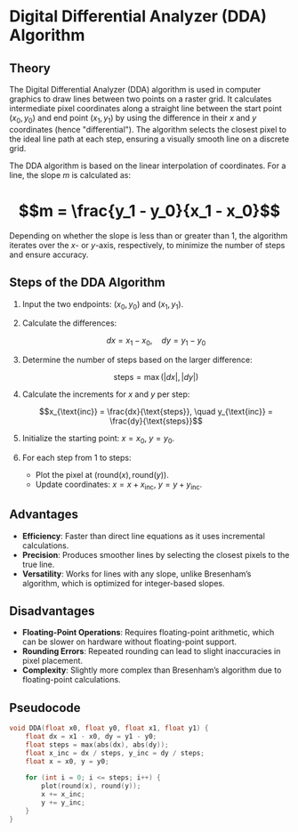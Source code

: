 # Digital Differential Analyzer (DDA) Algorithm

## Theory

The Digital Differential Analyzer (DDA) algorithm is used in computer graphics to draw lines between two points on a raster grid. It calculates intermediate pixel coordinates along a straight line between the start point $(x_0, y_0)$ and end point $(x_1, y_1)$ by using the difference in their $x$ and $y$ coordinates (hence "differential"). The algorithm selects the closest pixel to the ideal line path at each step, ensuring a visually smooth line on a discrete grid.

The DDA algorithm is based on the linear interpolation of coordinates. For a line, the slope $m$ is calculated as:

# $$m = \frac{y_1 - y_0}{x_1 - x_0}$$

Depending on whether the slope is less than or greater than 1, the algorithm iterates over the $x$- or $y$-axis, respectively, to minimize the number of steps and ensure accuracy.

## Steps of the DDA Algorithm

1. Input the two endpoints: $(x_0, y_0)$ and $(x_1, y_1)$.
    
2. Calculate the differences:
    
    $$dx = x_1 - x_0, \quad dy = y_1 - y_0$$
    
3. Determine the number of steps based on the larger difference:
    
    $$\text{steps} = \max(|dx|, |dy|)$$
    
4. Calculate the increments for $x$ and $y$ per step:
    
    $$x_{\text{inc}} = \frac{dx}{\text{steps}}, \quad y_{\text{inc}} = \frac{dy}{\text{steps}}$$
    
5. Initialize the starting point: $x = x_0$, $y = y_0$.
    
6. For each step from 1 to $\text{steps}$:
    
    - Plot the pixel at $(\text{round}(x), \text{round}(y))$.
    - Update coordinates: $x = x + x_{\text{inc}}$, $y = y + y_{\text{inc}}$.

## Advantages

- **Efficiency**: Faster than direct line equations as it uses incremental calculations.
- **Precision**: Produces smoother lines by selecting the closest pixels to the true line.
- **Versatility**: Works for lines with any slope, unlike Bresenham’s algorithm, which is optimized for integer-based slopes.

## Disadvantages

- **Floating-Point Operations**: Requires floating-point arithmetic, which can be slower on hardware without floating-point support.
- **Rounding Errors**: Repeated rounding can lead to slight inaccuracies in pixel placement.
- **Complexity**: Slightly more complex than Bresenham’s algorithm due to floating-point calculations.

## Pseudocode

```c
void DDA(float x0, float y0, float x1, float y1) {
    float dx = x1 - x0, dy = y1 - y0;
    float steps = max(abs(dx), abs(dy));
    float x_inc = dx / steps, y_inc = dy / steps;
    float x = x0, y = y0;
    
    for (int i = 0; i <= steps; i++) {
        plot(round(x), round(y));
        x += x_inc;
        y += y_inc;
    }
}
```